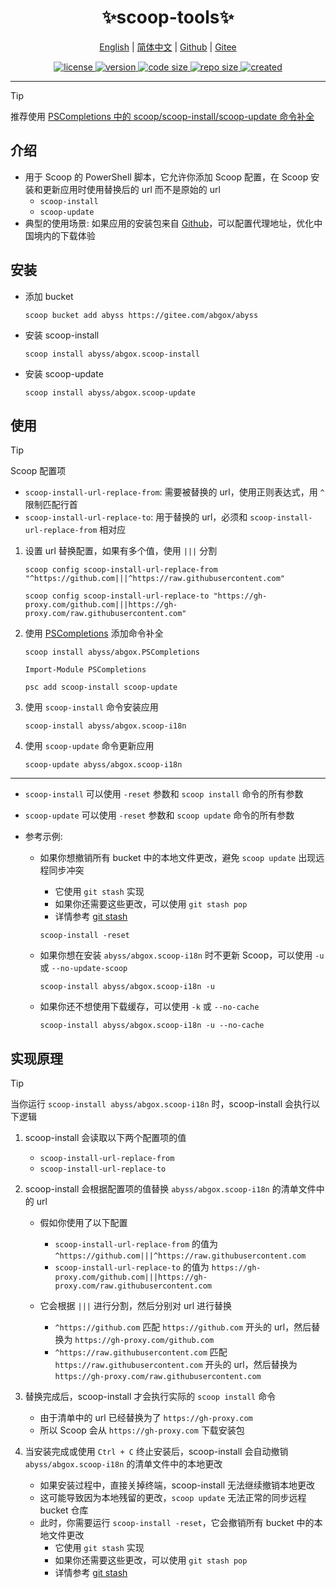 <h1 align="center">✨scoop-tools✨</h1>

<p align="center">
    <a href="readme.md">English</a> |
    <a href="readme.zh-CN.md">简体中文</a> |
    <a href="https://github.com/abgox/scoop-tools">Github</a> |
    <a href="https://gitee.com/abgox/scoop-tools">Gitee</a>
</p>

<p align="center">
    <a href="https://github.com/abgox/scoop-tools/blob/main/license">
        <img src="https://img.shields.io/github/license/abgox/scoop-tools" alt="license" />
    </a>
    <a href="https://github.com/abgox/scoop-tools">
        <img src="https://img.shields.io/github/v/release/abgox/scoop-tools?label=version" alt="version" />
    </a>
    <a href="https://img.shields.io/github/languages/code-size/abgox/scoop-tools.svg">
        <img src="https://img.shields.io/github/languages/code-size/abgox/scoop-tools.svg" alt="code size" />
    </a>
    <a href="https://img.shields.io/github/repo-size/abgox/scoop-tools.svg">
        <img src="https://img.shields.io/github/repo-size/abgox/scoop-tools.svg" alt="repo size" />
    </a>
    <a href="https://github.com/abgox/scoop-tools">
        <img src="https://img.shields.io/github/created-at/abgox/scoop-tools" alt="created" />
    </a>
</p>

---

> [!Tip]
>
> 推荐使用 [PSCompletions 中的 scoop/scoop-install/scoop-update 命令补全](https://gitee.com/abgox/PSCompletions)

## 介绍

- 用于 Scoop 的 PowerShell 脚本，它允许你添加 Scoop 配置，在 Scoop 安装和更新应用时使用替换后的 url 而不是原始的 url
  - `scoop-install`
  - `scoop-update`
- 典型的使用场景: 如果应用的安装包来自 [Github](https://github.com)，可以配置代理地址，优化中国境内的下载体验

## 安装

- 添加 bucket

  ```shell
  scoop bucket add abyss https://gitee.com/abgox/abyss
  ```

- 安装 scoop-install

  ```shell
  scoop install abyss/abgox.scoop-install
  ```

- 安装 scoop-update

  ```shell
  scoop install abyss/abgox.scoop-update
  ```

## 使用

> [!Tip]
> Scoop 配置项
>
> - `scoop-install-url-replace-from`: 需要被替换的 url，使用正则表达式，用 `^` 限制匹配行首
> - `scoop-install-url-replace-to`: 用于替换的 url，必须和 `scoop-install-url-replace-from` 相对应

1. 设置 url 替换配置，如果有多个值，使用 `|||` 分割

   ```shell
   scoop config scoop-install-url-replace-from "^https://github.com|||^https://raw.githubusercontent.com"
   ```

   ```shell
   scoop config scoop-install-url-replace-to "https://gh-proxy.com/github.com|||https://gh-proxy.com/raw.githubusercontent.com"
   ```

2. 使用 [PSCompletions](https://gitee.com/abgox/PSCompletions) 添加命令补全

   ```shell
   scoop install abyss/abgox.PSCompletions
   ```

   ```shell
   Import-Module PSCompletions
   ```

   ```shell
   psc add scoop-install scoop-update
   ```

3. 使用 `scoop-install` 命令安装应用

   ```shell
   scoop-install abyss/abgox.scoop-i18n
   ```

4. 使用 `scoop-update` 命令更新应用

   ```shell
   scoop-update abyss/abgox.scoop-i18n
   ```

---

- `scoop-install` 可以使用 `-reset` 参数和 `scoop install` 命令的所有参数
- `scoop-update` 可以使用 `-reset` 参数和 `scoop update` 命令的所有参数

- 参考示例:

  - 如果你想撤销所有 bucket 中的本地文件更改，避免 `scoop update` 出现远程同步冲突

    - 它使用 `git stash` 实现
    - 如果你还需要这些更改，可以使用 `git stash pop`
    - 详情参考 [git stash](https://git-scm.com/docs/git-stash)

    ```shell
    scoop-install -reset
    ```

  - 如果你想在安装 `abyss/abgox.scoop-i18n` 时不更新 Scoop，可以使用 `-u` 或 `--no-update-scoop`

    ```shell
    scoop-install abyss/abgox.scoop-i18n -u
    ```

  - 如果你还不想使用下载缓存，可以使用 `-k` 或 `--no-cache`
    ```shell
    scoop-install abyss/abgox.scoop-i18n -u --no-cache
    ```

## 实现原理

> [!Tip]
>
> 当你运行 `scoop-install abyss/abgox.scoop-i18n` 时，scoop-install 会执行以下逻辑

1. scoop-install 会读取以下两个配置项的值

   - `scoop-install-url-replace-from`
   - `scoop-install-url-replace-to`

2. scoop-install 会根据配置项的值替换 `abyss/abgox.scoop-i18n` 的清单文件中的 url

   - 假如你使用了以下配置

     - `scoop-install-url-replace-from` 的值为 `^https://github.com|||^https://raw.githubusercontent.com`
     - `scoop-install-url-replace-to` 的值为 `https://gh-proxy.com/github.com|||https://gh-proxy.com/raw.githubusercontent.com`

   - 它会根据 `|||` 进行分割，然后分别对 url 进行替换

     - `^https://github.com` 匹配 `https://github.com` 开头的 url，然后替换为 `https://gh-proxy.com/github.com`
     - `^https://raw.githubusercontent.com` 匹配 `https://raw.githubusercontent.com` 开头的 url，然后替换为 `https://gh-proxy.com/raw.githubusercontent.com`

3. 替换完成后，scoop-install 才会执行实际的 `scoop install` 命令

   - 由于清单中的 url 已经替换为了 `https://gh-proxy.com`
   - 所以 Scoop 会从 `https://gh-proxy.com` 下载安装包

4. 当安装完成或使用 `Ctrl + C` 终止安装后，scoop-install 会自动撤销 `abyss/abgox.scoop-i18n` 的清单文件中的本地更改

   - 如果安装过程中，直接关掉终端，scoop-install 无法继续撤销本地更改
   - 这可能导致因为本地残留的更改，`scoop update` 无法正常的同步远程 bucket 仓库
   - 此时，你需要运行 `scoop-install -reset`，它会撤销所有 bucket 中的本地文件更改
     - 它使用 `git stash` 实现
     - 如果你还需要这些更改，可以使用 `git stash pop`
     - 详情参考 [git stash](https://git-scm.com/docs/git-stash)
